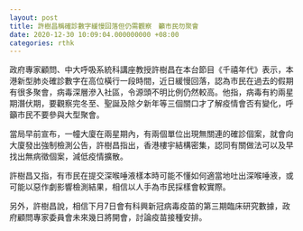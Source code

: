 ```yaml
---
layout: post
title: 許樹昌稱確診數字緩慢回落但仍需觀察　籲市民勿聚會
date: 2020-12-30 10:09:04.000000000 +08:00
categories: rthk
---
```


政府專家顧問、中大呼吸系統科講座教授許樹昌在本台節目《千禧年代》表示，本港新型肺炎確診數字在高位橫行一段時間，近日緩慢回落，認為市民在過去的假期有很多聚會，病毒深層滲入社區，令源頭不明比例仍然較高。他指，病毒有約兩星期潛伏期，要觀察完冬至、聖誕及除夕新年等三個關口才了解疫情會否有變化，呼籲市民不要參與大型聚會。

當局早前宣布，一幢大廈在兩星期內，有兩個單位出現無關連的確診個案，就會向大廈發出強制檢測公告，許樹昌指出，香港樓宇結構密集，認同有關做法可以及早找出無病徵個案，減低疫情擴散。

許樹昌又指，有市民在提交深喉唾液樣本時可能不懂如何適當地吐出深喉唾液，或可能以惡作劇影響檢測結果，相信以人手為市民採樣會較實際。

另外，許樹昌說，相信下月7日會有科興新冠病毒疫苗的第三期臨床研究數據，政府顧問專家委員會未來幾日將開會，討論疫苗接種安排。
